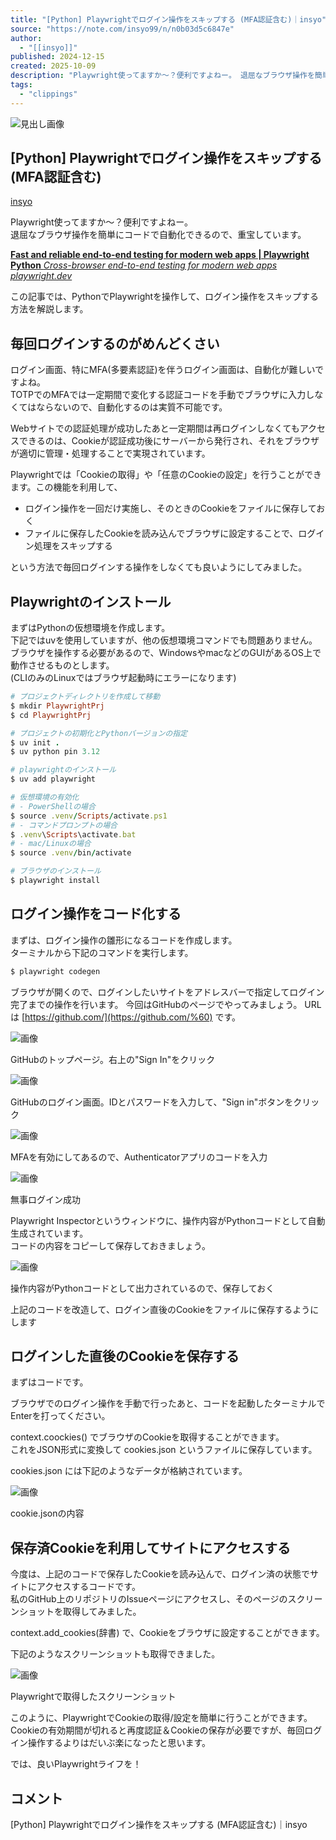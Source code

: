 ```yaml
---
title: "[Python] Playwrightでログイン操作をスキップする (MFA認証含む)｜insyo"
source: "https://note.com/insyo99/n/n0b03d5c6847e"
author:
  - "[[insyo]]"
published: 2024-12-15
created: 2025-10-09
description: "Playwright使ってますか～？便利ですよねー。 退屈なブラウザ操作を簡単にコードで自動化できるので、重宝しています。  Fast and reliable end-to-end testing for modern web apps | Playwright PythonCross-browser end-to-end testing for modern web appsplaywright.dev  この記事では、PythonでPlaywrightを操作して、ログイン操作をスキップする方法を解説します。  毎回ログインするのがめんどくさい  ログイ"
tags:
  - "clippings"
---
```

![見出し画像](https://assets.st-note.com/production/uploads/images/165865287/rectangle_large_type_2_2f3c5c940747ac781586caafd9d77ec0.png?width=1200)

## \[Python\] Playwrightでログイン操作をスキップする (MFA認証含む)

[insyo](https://note.com/insyo99)

Playwright使ってますか～？便利ですよねー。  
退屈なブラウザ操作を簡単にコードで自動化できるので、重宝しています。

[**Fast and reliable end-to-end testing for modern web apps | Playwright Python** *Cross-browser end-to-end testing for modern web apps* *playwright.dev*](https://playwright.dev/python/)

この記事では、PythonでPlaywrightを操作して、ログイン操作をスキップする方法を解説します。

## 毎回ログインするのがめんどくさい

ログイン画面、特にMFA(多要素認証)を伴うログイン画面は、自動化が難しいですよね。  
TOTPでのMFAでは一定期間で変化する認証コードを手動でブラウザに入力しなくてはならないので、自動化するのは実質不可能です。

Webサイトでの認証処理が成功したあと一定期間は再ログインしなくてもアクセスできるのは、Cookieが認証成功後にサーバーから発行され、それをブラウザが適切に管理・処理することで実現されています。

Playwrightでは「Cookieの取得」や「任意のCookieの設定」を行うことができます。この機能を利用して、

- ログイン操作を一回だけ実施し、そのときのCookieをファイルに保存しておく
- ファイルに保存したCookieを読み込んでブラウザに設定することで、ログイン処理をスキップする

という方法で毎回ログインする操作をしなくても良いようにしてみました。

## Playwrightのインストール

まずはPythonの仮想環境を作成します。  
下記ではuvを使用していますが、他の仮想環境コマンドでも問題ありません。  
ブラウザを操作する必要があるので、WindowsやmacなどのGUIがあるOS上で動作させるものとします。  
(CLIのみのLinuxではブラウザ起動時にエラーになります)

```ruby
# プロジェクトディレクトリを作成して移動
$ mkdir PlaywrightPrj
$ cd PlaywrightPrj

# プロジェクトの初期化とPythonバージョンの指定
$ uv init .
$ uv python pin 3.12

# playwrightのインストール
$ uv add playwright

# 仮想環境の有効化
# - PowerShellの場合
$ source .venv/Scripts/activate.ps1
# - コマンドプロンプトの場合
$ .venv\Scripts\activate.bat
# - mac/Linuxの場合
$ source .venv/bin/activate

# ブラウザのインストール
$ playwright install
```

## ログイン操作をコード化する

まずは、ログイン操作の雛形になるコードを作成します。  
ターミナルから下記のコマンドを実行します。

```ruby
$ playwright codegen
```

ブラウザが開くので、ログインしたいサイトをアドレスバーで指定してログイン完了までの操作を行います。 今回はGitHubのページでやってみましょう。 URLは [https://github.com/](https://github.com/%60) です。

![画像](https://assets.st-note.com/img/1734262029-L5vKS8JUl2gfhOzq0MrpDGEt.png?width=1200)

GitHubのトップページ。右上の"Sign In"をクリック

![画像](https://assets.st-note.com/img/1734262056-Kr0Xc5vqFihyGdmeE6fPWoZM.png?width=1200)

GitHubのログイン画面。IDとパスワードを入力して、"Sign in"ボタンをクリック

![画像](https://assets.st-note.com/img/1734262080-oG0SFHJDMxcvr2LKt4qVhPdy.png?width=1200)

MFAを有効にしてあるので、Authenticatorアプリのコードを入力

![画像](https://assets.st-note.com/img/1734262109-90eFp2mjKLZ7dcsBltygDTUG.png?width=1200)

無事ログイン成功

Playwright Inspectorというウィンドウに、操作内容がPythonコードとして自動生成されています。  
コードの内容をコピーして保存しておきましょう。

![画像](https://assets.st-note.com/img/1734262618-JgOrQXz7lCR42FD1bkeZTcVM.png?width=1200)

操作内容がPythonコードとして出力されているので、保存しておく

上記のコードを改造して、ログイン直後のCookieをファイルに保存するようにします

## ログインした直後のCookieを保存する

まずはコードです。

ブラウザでのログイン操作を手動で行ったあと、コードを起動したターミナルでEnterを打ってください。  
  
context.coockies() でブラウザのCookieを取得することができます。  
これをJSON形式に変換して cookies.json というファイルに保存しています。

cookies.json には下記のようなデータが格納されています。

![画像](https://assets.st-note.com/img/1734263359-IUADzCq4ko1mEdnewXh7iYJF.png?width=1200)

cookie.jsonの内容

## 保存済Cookieを利用してサイトにアクセスする

今度は、上記のコードで保存したCookieを読み込んで、ログイン済の状態でサイトにアクセスするコードです。  
私のGitHub上のリポジトリのIssueページにアクセスし、そのページのスクリーンショットを取得してみました。

context.add\_cookies(辞書) で、Cookieをブラウザに設定することができます。

下記のようなスクリーンショットも取得できました。

![画像](https://assets.st-note.com/img/1734263677-K9F04jQmEJid3I6v7Lq8X2ex.png?width=1200)

Playwrightで取得したスクリーンショット

  

このように、PlaywrightでCookieの取得/設定を簡単に行うことができます。Cookieの有効期間が切れると再度認証＆Cookieの保存が必要ですが、毎回ログイン操作するよりはだいぶ楽になったと思います。

では、良いPlaywrightライフを！

  

## コメント

\[Python\] Playwrightでログイン操作をスキップする (MFA認証含む)｜insyo